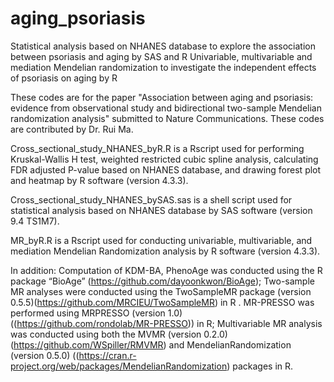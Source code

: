 # aging_psoriasis
Statistical analysis based on NHANES database to explore the association between psoriasis and aging by SAS and R
Univariable, multivariable and mediation Mendelian randomization to investigate the independent effects of psoriasis on aging by R

These codes are for the paper "Association between aging and psoriasis: evidence from observational study and bidirectional two-sample Mendelian randomization analysis" submitted to Nature Communications. These codes are contributed by Dr. Rui Ma.

Cross_sectional_study_NHANES_byR.R is a Rscript used for performing Kruskal-Wallis H test, weighted restricted cubic spline analysis, calculating FDR adjusted P-value based on NHANES database, and drawing forest plot and heatmap by R software (version 4.3.3).

Cross_sectional_study_NHANES_bySAS.sas is a shell script used for statistical analysis based on NHANES database by SAS software (version 9.4 TS1M7).

MR_byR.R is a Rscript used for conducting univariable, multivariable, and mediation Mendelian Randomization analysis by R software (version 4.3.3).

In addition: Computation of KDM-BA, PhenoAge was conducted using the R package “BioAge” (https://github.com/dayoonkwon/BioAge); Two-sample MR analyses were conducted using the TwoSampleMR package (version 0.5.5)(https://github.com/MRCIEU/TwoSampleMR) in R . MR-PRESSO was performed using MRPRESSO (version 1.0) ((https://github.com/rondolab/MR-PRESSO)) in R; Multivariable MR analysis was conducted using both the MVMR (version 0.2.0) (https://github.com/WSpiller/RMVMR) and MendelianRandomization (version 0.5.0) ((https://cran.r-project.org/web/packages/MendelianRandomization) packages in R. 
